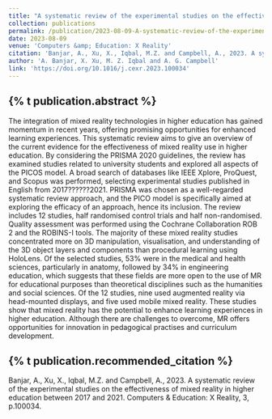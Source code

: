 ```yaml
---
title: "A systematic review of the experimental studies on the effectiveness of mixed reality in higher education between 2017 and 2021"
collection: publications
permalink: /publication/2023-08-09-A-systematic-review-of-the-experimental-studies-on-the-effectiveness-of-mixed-reality-in-higher-education-between-2017-and-2021
date: 2023-08-09
venue: 'Computers &amp; Education: X Reality'
citation: 'Banjar, A., Xu, X., Iqbal, M.Z. and Campbell, A., 2023. A systematic review of the experimental studies on the effectiveness of mixed reality in higher education between 2017 and 2021. Computers &amp; Education: X Reality, 3, p.100034.'
author: 'A. Banjar, X. Xu, M. Z. Iqbal and A. G. Campbell'
link: 'https://doi.org/10.1016/j.cexr.2023.100034'
---
```

{% t publication.abstract %} 
------ 
The integration of mixed reality technologies in higher education has gained momentum in recent years, offering promising opportunities for enhanced learning experiences. This systematic review aims to give an overview of the current evidence for the effectiveness of mixed reality use in higher education. By considering the PRISMA 2020 guidelines, the review has examined studies related to university students and explored all aspects of the PICOS model. A broad search of databases like IEEE Xplore, ProQuest, and Scopus was performed, selecting experimental studies published in English from 2017??????2021. PRISMA was chosen as a well-regarded systematic review approach, and the PICO model is specifically aimed at exploring the efficacy of an approach, hence its inclusion. The review includes 12 studies, half randomised control trials and half non-randomised. Quality assessment was performed using the Cochrane Collaboration ROB 2 and the ROBINS-I tools. The majority of these mixed reality studies concentrated more on 3D manipulation, visualisation, and understanding of the 3D object layers and components than procedural learning using HoloLens. Of the selected studies, 53% were in the medical and health sciences, particularly in anatomy, followed by 34% in engineering education, which suggests that these fields are more open to the use of MR for educational purposes than theoretical disciplines such as the humanities and social sciences. Of the 12 studies, nine used augmented reality via head-mounted displays, and five used mobile mixed reality. These studies show that mixed reality has the potential to enhance learning experiences in higher education. Although there are challenges to overcome, MR offers opportunities for innovation in pedagogical practises and curriculum development.

{% t publication.recommended_citation %} 
------ 
Banjar, A., Xu, X., Iqbal, M.Z. and Campbell, A., 2023. A systematic review of the experimental studies on the effectiveness of mixed reality in higher education between 2017 and 2021. Computers & Education: X Reality, 3, p.100034.